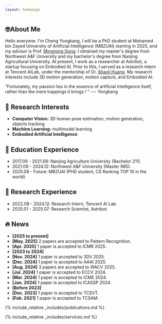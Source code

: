 ```yaml
---
layout: homepage
---
```


## 🤓About Me

Hello everyone. I'm Cheng Yongkang, I will be a PhD student at Mohamed bin Zayed University of Artificial Intelligence (MBZUAI) starting in 2025, and my advisor is Prof. [Mingming Gong](https://scholar.google.com/citations?user=6BmiCJIAAAAJ&hl=zh-CN&oi=ao). I obtained my master's degree from Northwest A&F University and my bachelor's degree from Nanjing Agricultural University. At present, I work as a researcher at Astribot, a startup focusing on Embodied AI. Prior to this, I served as a research intern at Tencent AILab, under the mentorship of Dr. [Shaoli Huang](https://scholar.google.com/citations?user=o31BPFsAAAAJ). My research interests include 3D motion generation, motion capture, and Embodied AI.

"Fortunately, my passion lies in the essence of artificial intelligence itself, rather than the mere trappings it brings ! "           --- Yongkang

## 🎉 Research Interests
- **Computer Vision:** 3D human pose estimation, motion generation, objects tracking
- **Machine Learning:** multimodel learning
- **Embodied Artificial Intelligence**

## 👣 Education Experience
- 2017.09 - 2021.06: Nanjing Agriculture University (Bachelor 211).
- 2021.09 - 2024.12: Northwest A&F University (Master 985).
- 2025.08 - Future: MBZUAI (PHD student, CS Ranking TOP 10 in the world)

 
## 👣 Research Experience
- 2022.08 - 2024.12: Research Intern, Tencent AI Lab.
- 2025.01 - 2025.07: Research Scientist, Astribot.


## 🔥 News
- **[2025 to present]**
- **[May. 2025]** 2 papers are accepted to Pattern Recognition.
- **[Apr. 2025]** 1 paper is accepted to ICMR 2025.
- **[2023 to 2024]**
- **[Nov. 2024]** 1 paper is accepted to 3DV 2025.
- **[Dec. 2024]** 1 paper is accepted to AAAI 2025. 
- **[Aug. 2024]** 3 papers are accepted to WACV 2025.
- **[Jul. 2024]** 1 paper is accepted to ECCV 2024.
- **[Mar. 2024]** 1 paper is accepted to ICME 2024.
- **[Jan. 2024]** 1 paper is accepted to ICASSP 2024.
- **[Before 2023]**
- **[Dec. 2023]** 1 paper is accepted to TCSVT.
- **[Feb. 2021]** 1 paper is accepted to TCSAM.




{% include_relative _includes/publications.md %}

{% include_relative _includes/services.md %}
<center>
<script type="text/javascript" id="clstr_globe" src="//clustrmaps.com/globe.js?d=iuSJ1VKqKr8as2njQGszJOuhLq_EQuzo7ngDdC_UVt4"></script>
</center>
